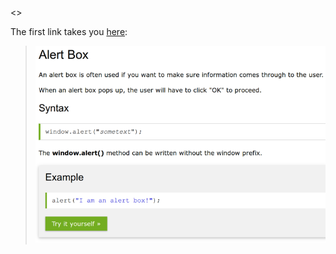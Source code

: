 <<One column text>>

The first link takes you [here](http://www.w3schools.com/js/js_popup.asp):

> [![img](https://github.com/bitprj/workshops/raw/f87c9df02bb2ef02e614d50eea6467efd890612f/find_bigfoot/img/w3schools_popup.png)](https://github.com/bitprj/workshops/blob/f87c9df02bb2ef02e614d50eea6467efd890612f/find_bigfoot/img/w3schools_popup.png)